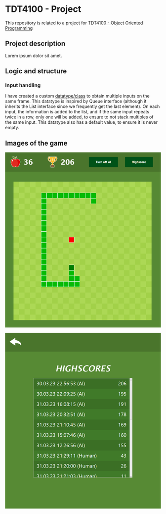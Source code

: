 # TDT4100 - Project

This repository is related to a project for [TDT4100 - Object Oriented Programming](https://www.ntnu.no/studier/emner/TDT4100)

## Project description

Lorem ipsum dolor sit amet.


## Logic and structure

### Input handling

I have created a custom [datatype/class](src/main/java/Snake/Model/DirectionDefaultList.java) to obtain multiple inputs on the same frame. This datatype is inspired by Queue interface (although it inherits the List interface since we frequently get the last element). On each input, the information is added to the list, and if the same input repeats twice in a row, only one will be added, to ensure to not stack multiples of the same input. This datatype also has a default value, to ensure it is never empty.

## Images of the game
![Highscore Image](img/SnakeAI.gif)

![Highscore Image](img/Highscore.png)



